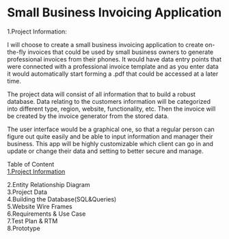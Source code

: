 # Small Business Invoicing Application
<p id="Project_Information">1.Project Information:</p>
I will choose to create a small business invoicing application to create on-the-fly invoices that could be used by small business owners to generate professional invoices from their phones. It would have data entry points that were connected with a professional invoice template and as you enter data it would automatically start forming a .pdf that could be accessed at a later time.

The project data will consist of all information that to build a robust database. Data relating to the customers information will be categorized into different type, region, website, functionality, etc. Then the invoice will be created by the invoice generator from the stored data.

The user interface would be a graphical one, so that a regular person can figure out quite easily and be able to input information and manager their business. This app will be highly customizable which client can go in and update or change their data and setting to better secure and manage.

Table of Content<br/>
<a href="#Project_Information">1.Project Information</a>

2.Entity Relationship Diagram<br/>
3.Project Data<br/>
4.Building the Database(SQL&Queries)<br/>
5.Website Wire Frames<br/>
6.Requirements & Use Case<br/>
7.Test Plan & RTM<br/>
8.Prototype<br/>


















